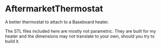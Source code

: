 AftermarketThermostat
=====================

A better thermostat to attach to a Baseboard heater.

The STL files included here are mostly not parametric. They are built for my heater and the dimensions may not translate to your own, should you try to build it.


